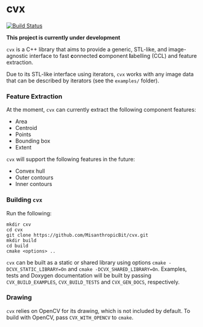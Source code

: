 cvx
===

[![Build Status](https://travis-ci.org/MisanthropicBit/cvx.svg?branch=master)](https://travis-ci.org/MisanthropicBit/cvx)

**This project is currently under development**

``cvx`` is a C++ library that aims to provide a generic, STL-like, and image-agnostic interface to fast **c**onnected **c**omponent **l**abelling (CCL) and feature extraction.

Due to its STL-like interface using iterators, ``cvx`` works with any image data that can be described by iterators (see the ``examples/`` folder).

### Feature Extraction
At the moment, ``cvx`` can currently extract the following component features:

* Area
* Centroid
* Points
* Bounding box
* Extent

``cvx`` will support the following features in the future:

* Convex hull
* Outer contours
* Inner contours

### Building ``cvx``

Run the following:

```
mkdir cxv
cd cvx
git clone https://github.com/MisanthropicBit/cvx.git
mkdir build
cd build
cmake <options> ..
```

``cvx`` can be built as a static or shared library using options ``cmake -DCVX_STATIC_LIBRARY=On`` and ``cmake -DCVX_SHARED_LIBRARY=On``. Examples, tests and Doxygen documentation will be built by passing ``CVX_BUILD_EXAMPLES``, ``CVX_BUILD_TESTS`` and ``CVX_GEN_DOCS``, respectively.

### Drawing

``cvx`` relies on OpenCV for its drawing, which is not included by default. To build with OpenCV, pass ``CVX_WITH_OPENCV`` to ``cmake``.
